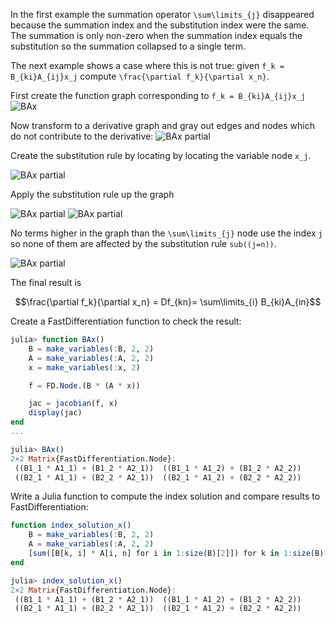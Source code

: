 In the first example the summation operator ``\sum\limits_{j}`` disappeared because the summation index and the substitution index were the same. The summation is only non-zero when the summation index equals the substitution so the summation collapsed to a single term. 

The next example shows a case where this is not true: given ``f_k = B_{ki}A_{ij}x_j`` compute ``\frac{\partial f_k}{\partial x_n}``.

First create the function graph corresponding to ``f_k = B_{ki}A_{ij}x_j`` ![BAx](illustrations/BAx/BAx_illustration.svg)

Now transform to a derivative graph and gray out edges and nodes which do not contribute to the derivative:
![BAx partial](illustrations/BAx/BAx_partial_xjD.svg)

Create the substitution rule by locating  by locating the variable node ``x_j``.

![BAx partial](illustrations/BAx/BAx_partial_xj_step1D.svg)

Apply the substitution rule up the graph

![BAx partial](illustrations/BAx/BAx_partial_xj_step2D.svg)
![BAx partial](illustrations/BAx/BAx_partial_xj_step3D.svg)


No terms higher in the graph than the ``\sum\limits_{j}`` node use the index ``j`` so none of them are affected by the substitution rule ``sub((j=n))``.  

![BAx partial](illustrations/BAx/BAx_partial_xj_step4D.svg)

The final result is

```math
\frac{\partial f_k}{\partial x_n} = Df_{kn}= \sum\limits_{i} B_{ki}A_{in}
```

Create a FastDifferentiation function to check the result:
```julia
julia> function BAx()
    B = make_variables(:B, 2, 2)
    A = make_variables(:A, 2, 2)
    x = make_variables(:x, 2)

    f = FD.Node.(B * (A * x))

    jac = jacobian(f, x)
    display(jac)
end
...

julia> BAx()
2×2 Matrix{FastDifferentiation.Node}:
 ((B1_1 * A1_1) + (B1_2 * A2_1))  ((B1_1 * A1_2) + (B1_2 * A2_2))
 ((B2_1 * A1_1) + (B2_2 * A2_1))  ((B2_1 * A1_2) + (B2_2 * A2_2))
```
Write a Julia function to compute the index solution and compare results to FastDifferentiation:
```julia
function index_solution_x()
    B = make_variables(:B, 2, 2)
    A = make_variables(:A, 2, 2)
    [sum([B[k, i] * A[i, n] for i in 1:size(B)[2]]) for k in 1:size(B)[1], n in 1:size(A)[2]]
end

julia> index_solution_x()
2×2 Matrix{FastDifferentiation.Node}:
 ((B1_1 * A1_1) + (B1_2 * A2_1))  ((B1_1 * A1_2) + (B1_2 * A2_2))
 ((B2_1 * A1_1) + (B2_2 * A2_1))  ((B2_1 * A1_2) + (B2_2 * A2_2))
```



